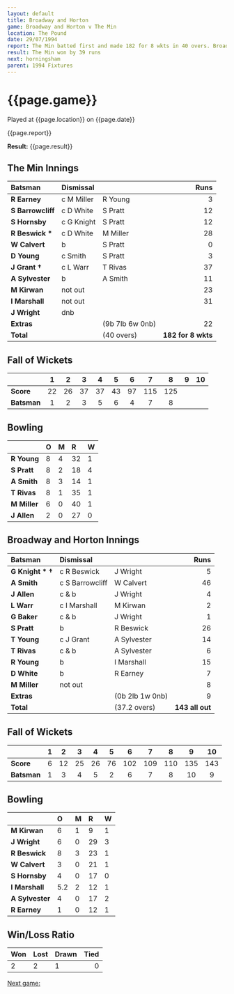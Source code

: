 ```yaml
---
layout: default
title: Broadway and Horton
game: Broadway and Horton v The Min
location: The Pound
date: 29/07/1994
report: The Min batted first and made 182 for 8 wkts in 40 overs. Broadway and Horton replied with 143 all out
result: The Min won by 39 runs
next: horningsham
parent: 1994 Fixtures
---
```


# {{page.game}}

Played at {{page.location}} on {{page.date}}

{{page.report}}

**Result:** {{page.result}}

## The Min Innings

| Batsman | Dismissal |  | Runs |
|:---|:---|---|---:|
| **R Earney** | c M Miller | R Young | 3 |
| **S Barrowcliff** | c D White | S Pratt | 12 |
| **S Hornsby** | c G Knight | S Pratt | 12 |
| **R Beswick &#42;** | c D White | M Miller | 28 |
| **W Calvert** | b | S Pratt | 0 |
| **D Young** | c Smith | S Pratt | 3 |
| **J Grant &#8224;** | c L Warr | T Rivas | 37 |
| **A Sylvester** | b | A Smith | 11 |
| **M Kirwan** | not out |  | 23 |
| **I Marshall** | not out |  | 31 |
| **J Wright** | dnb |  |  |
| **Extras** | | (9b 7lb 6w 0nb) | 22 |
| **Total** | | (40 overs) | **182 for 8 wkts** |

## Fall of Wickets

| | 1 | 2 | 3 | 4 | 5 | 6 | 7 | 8 | 9 | 10 |
|---|:---:|:---:|:---:|:---:|:---:|:---:|:---:|:---:|:---:|:---:|
| **Score** | 22 | 26 | 37 | 37 | 43 | 97 | 115 | 125 |  |  |
| **Batsman** | 1 | 2 | 3 | 5 | 6 | 4 | 7 | 8 |  |  |

## Bowling

| | O | M | R | W |
|---|:---|:---|:---|:---|
| **R Young** | 8 | 4 | 32 | 1 |
| **S Pratt** | 8 | 2 | 18 | 4 |
| **A Smith** | 8 | 3 | 14 | 1 |
| **T Rivas** | 8 | 1 | 35 | 1 |
| **M Miller** | 6 | 0 | 40 | 1 |
| **J Allen** | 2 | 0 | 27 | 0 |

## Broadway and Horton Innings

| Batsman | Dismissal |  | Runs |
|:---|:---|---|---:|
| **G Knight  &#42; &#8224;** | c R Beswick | J Wright | 5 |
| **A Smith** | c S Barrowcliff | W Calvert | 46 |
| **J Allen** | c & b | J Wright | 4 |
| **L Warr** | c I Marshall | M Kirwan | 2 |
| **G Baker** | c & b | J Wright | 1 |
| **S Pratt** | b | R Beswick | 26 |
| **T Young** | c J Grant | A Sylvester | 14 |
| **T Rivas** | c & b | A Sylvester | 6 |
| **R Young** | b | I Marshall | 15 |
| **D White** | b | R Earney | 7 |
| **M Miller** | not out |  | 8 |
| **Extras** | | (0b 2lb 1w 0nb) | 9 |
| **Total** | | (37.2 overs) | **143 all out** |

## Fall of Wickets

| | 1 | 2 | 3 | 4 | 5 | 6 | 7 | 8 | 9 | 10 |
|---|:---:|:---:|:---:|:---:|:---:|:---:|:---:|:---:|:---:|:---:|
| **Score** | 6 | 12 | 25 | 26 | 76 | 102 | 109 | 110 | 135 | 143 |
| **Batsman** | 1 | 3 | 4 | 5 | 2 | 6 | 7 | 8 | 10 | 9 |

## Bowling

| | O | M | R | W |
|---|:---|:---|:---|:---|
| **M Kirwan** | 6 | 1 | 9 | 1 |
| **J Wright** | 6 | 0 | 29 | 3 |
| **R Beswick** | 8 | 3 | 23 | 1 |
| **W Calvert** | 3 | 0 | 21 | 1 |
| **S Hornsby** | 4 | 0 | 17 | 0 |
| **I Marshall** | 5.2 | 2 | 12 | 1 |
| **A Sylvester** | 4 | 0 | 17 | 2 |
| **R Earney** | 1 | 0 | 12 | 1 |

## Win/Loss Ratio

| Won | Lost | Drawn | Tied |
|:---|:---|:---|---:|
| 2 | 2 | 1 | 0 |

[Next game:]({{page.next}})
